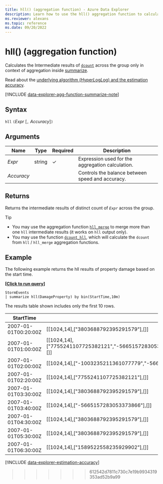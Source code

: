 ```yaml
---
title: hll() (aggregation function) - Azure Data Explorer
description: Learn how to use the hll() aggregation function to calculate the results of the dcount() function in Azure Data Explorer.
ms.reviewer: alexans
ms.topic: reference
ms.date: 09/20/2022
---
```

# hll() (aggregation function)

Calculates the Intermediate results of [`dcount`](dcount-aggfunction.md) across the group only in context of aggregation inside [summarize](summarizeoperator.md).

Read about the [underlying algorithm (*H*yper*L*og*L*og) and the estimation accuracy](#estimation-accuracy).

[!INCLUDE [data-explorer-agg-function-summarize-note](../../includes/data-explorer-agg-function-summarize-note.md)]

## Syntax

`hll` `(`*Expr* [`,` *Accuracy*]`)`

## Arguments

| Name | Type | Required | Description |
|--|--|--|--|
| *Expr* |  string | &check; | Expression used for the aggregation calculation. |
| *Accuracy* |   |   | Controls the balance between speed and accuracy. |

## Returns

Returns the intermediate results of distinct count of *`Expr`* across the group.

> [!TIP]
>
>- You may use the aggregation function [`hll_merge`](hll-merge-aggfunction.md) to merge more than one `hll` intermediate results (it works on `hll` output only).
>- You may use the function [`dcount_hll`](dcount-hllfunction.md), which will calculate the `dcount` from `hll` / `hll_merge` aggregation functions.

## Example

The following example returns the hll results of property damage based on the start time.

**\[**[**Click to run query**](https://dataexplorer.azure.com/clusters/help/databases/Samples?query=H4sIAAAAAAAAAwsuyS/KdS1LzSsp5qpRKC7NzU0syqxKVcjIydFwScxNTE8NKMovSC0qqdRUSKpUSMrM0wguSSwqCcnMTdUxNMjVBACCSG7CQQAAAA==)**\]**

```kusto
StormEvents
| summarize hll(DamageProperty) by bin(StartTime,10m)
```

The results table shown includes only the first 10 rows.

| StartTime | hll_DamageProperty |
|--|--|
| 2007-01-01T00:20:00Z | [[1024,14],["3803688792395291579"],[]] |
| 2007-01-01T01:00:00Z | [[1024,14],["7755241107725382121","-5665157283053373866","3803688792395291579","-1003235211361077779"],[]] |
| 2007-01-01T02:00:00Z | [[1024,14],["-1003235211361077779","-5665157283053373866","7755241107725382121"],[]] |
| 2007-01-01T02:20:00Z  | [[1024,14],["7755241107725382121"],[]] |
| 2007-01-01T03:30:00Z  | [[1024,14],["3803688792395291579"],[]] |
| 2007-01-01T03:40:00Z | [[1024,14],["-5665157283053373866"],[]] |
| 2007-01-01T04:30:00Z | [[1024,14],["3803688792395291579"],[]] |
| 2007-01-01T05:30:00Z | [[1024,14],["3803688792395291579"],[]] |
| 2007-01-01T06:30:00Z | [[1024,14],["1589522558235929902"],[]] |

[!INCLUDE [data-explorer-estimation-accuracy](../../includes/data-explorer-estimation-accuracy.md)]
>>>>>>> 612542d7811c730c7e19b9934319353ad52b9a99
